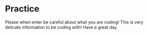 # Practice
Please when enter be careful about what you are coding! 
This is very delicate information to be coding with! 
Have a great day. 
